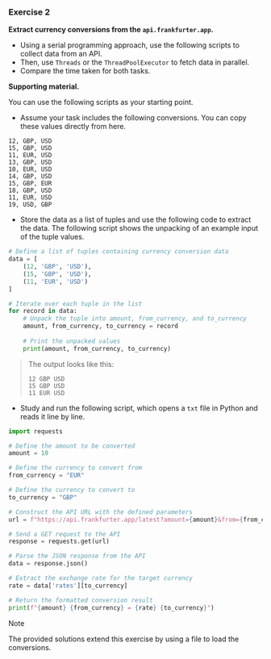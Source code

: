 ### Exercise 2

**Extract currency conversions from the `api.frankfurter.app`.**

* Using a serial programming approach, use the following scripts to collect data from an API.
* Then, use `Threads` or the  `ThreadPoolExecutor`  to fetch data in parallel.
* Compare the time taken for both tasks.

**Supporting material.**

You can use the following scripts as your starting point. 

* Assume your task includes the following conversions. You can copy these values directly from here.

```
12, GBP, USD
15, GBP, USD
11, EUR, USD
13, GBP, USD
10, EUR, USD
14, GBP, USD
15, GBP, EUR
18, GBP, USD
11, EUR, USD
19, USD, GBP
```

* Store the data as a list of tuples and use the following code to extract the data. The following script shows the unpacking of an example input of the tuple values.

```python
# Define a list of tuples containing currency conversion data
data = [
    (12, 'GBP', 'USD'), 
    (15, 'GBP', 'USD'), 
    (11, 'EUR', 'USD')
]

# Iterate over each tuple in the list
for record in data:
    # Unpack the tuple into amount, from_currency, and to_currency
    amount, from_currency, to_currency = record
    
    # Print the unpacked values
    print(amount, from_currency, to_currency)
```

> The output looks like this:
>
> ```
> 12 GBP USD
> 15 GBP USD
> 11 EUR USD
> ```

* Study and run the following script, which opens a `txt` file in Python and reads it line by line.

```python
import requests

# Define the amount to be converted
amount = 10

# Define the currency to convert from
from_currency = "EUR"

# Define the currency to convert to
to_currency = "GBP"

# Construct the API URL with the defined parameters
url = f"https://api.frankfurter.app/latest?amount={amount}&from={from_currency}&to={to_currency}"

# Send a GET request to the API
response = requests.get(url)

# Parse the JSON response from the API
data = response.json()

# Extract the exchange rate for the target currency
rate = data['rates'][to_currency]

# Return the formatted conversion result
print(f"{amount} {from_currency} = {rate} {to_currency}")
```

> [!NOTE]
>
> The provided solutions extend this exercise by using a file to load the conversions.
>

